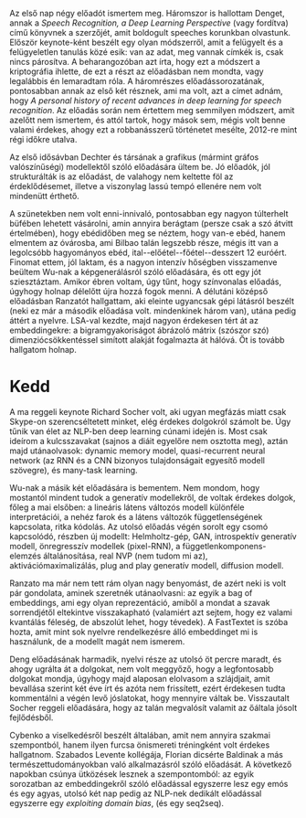Az első nap négy előadót ismertem meg. Háromszor is hallottam Denget, annak a
_Speech Recognition, a Deep Learning Perspective_ (vagy fordítva) című könyvnek
a szerzőjét, amit boldogult speeches korunkban olvastunk. Először keynote-ként
beszélt egy olyan módszerről, amit a felügyelt és a felügyeletlen tanulás közé
esik: van az adat, meg vannak címkék is, csak nincs párosítva. A beharangozóban
azt írta, hogy ezt a módszert a kriptográfia ihlette, de ezt a részt az
előadásban nem mondta, vagy legalábbis én lemaradtam róla. A háromrészes
előadássorozatának, pontosabban annak az első két résznek, ami ma volt, azt a
címet adnám, hogy _A personal history of recent advances in deep learning for
speech recognition_. Az előadás során nem értettem meg semmilyen módszert, amit
azelőtt nem ismertem, és attól tartok, hogy mások sem, mégis volt benne valami
érdekes, ahogy ezt a robbanásszerű történetet mesélte, 2012-re mint régi
időkre utalva.

Az első idősávban  Dechter és társának a grafikus (mármint gráfos
valószínűségi)
modellektől szóló előadására ültem be. Jó előadók, jól strukturálták is az
előadást, de valahogy nem keltette föl az érdeklődésemet, illetve a viszonylag
lassú tempó ellenére nem volt mindenütt érthető.

A szünetekben nem volt enni-innivaló, pontosabban egy nagyon túlterhelt büfében
lehetett vásárolni, amin annyira berágtam (persze csak a szó átvitt
értelmében), hogy ebédidőben meg se néztem, hogy van-e ebéd, hanem elmentem az
óvárosba, ami Bilbao talán legszebb része, mégis itt van a legolcsóbb
hagyományos ebéd, ital--előétel--főétel--desszert 12 euróért. Finomat ettem,
jól laktam, és a nagyon intenzív hőségben visszamenve beültem Wu-nak a
képgenerálásról szóló előadására, és ott egy jót sziesztáztam. Amikor ébren
voltam, úgy tűnt, hogy színvonalas előadás, úgyhogy holnap délelőtt újra hozzá
fogok menni. A délutáni középső előadásban Ranzatót hallgattam, aki eleinte
ugyancsak gépi látásról beszélt (neki ez már a második előadása volt.
mindenkinek három van), utána pedig áttért a  nyelvre. LSA-val kezdte, majd
nagyon érdekesen tért át az embeddingekre: a bigramgyakoriságot ábrázoló
mátrix (szószor szó) dimenziócsökkentéssel simított alakját fogalmazta át
hálóvá. Őt is tovább hallgatom holnap.

# Kedd

A ma reggeli keynote Richard Socher volt, aki ugyan megfázás miatt csak
Skype-on szerencséltetett minket, elég érdekes dolgokról számolt be. Úgy tűnik
van élet az NLP-ben deep learning cúnami idején is. Most csak ideírom a
kulcsszavakat (sajnos a diáit egyelőre nem osztotta meg), aztán majd
utánaolvasok: dynamic memory model, quasi-recurrent neural network (az RNN és a
CNN bizonyos tulajdonságait egyesítő modell szövegre), és many-task learning.

Wu-nak a másik két előadására is bementem. Nem mondom, hogy mostantól mindent
tudok a generatív modellekről, de voltak érdekes dolgok, főleg a mai elsőben: a
lineáris látens változós modell különféle interpretációi, a nehéz farok és a
látens változók függetlenségének kapcsolata, ritka kódolás. Az utolsó előadás
végén sorolt egy csomó kapcsolódó, részben új modellt: Helmholtz-gép, GAN,
introspektív generatív modell, önregresszív modellek (pixel-RNN), a
függetlenkomponens-elemzés általánosítása, real NVP (nem tudom mi az),
aktivációmaximalizálás, plug and play generatív modell, diffusion modell.

Ranzato ma már nem tett rám olyan nagy benyomást, de azért neki is volt pár
gondolata, aminek szeretnék utánaolvasni: az egyik a bag of embeddings, ami egy
olyan reprezentáció, amiből a mondat a szavak sorrendjétől eltekintve
visszakapható (valamiért azt sejtem, hogy ez valami kvantálás féleség, de
abszolút lehet, hogy tévedek). A FastTextet is szóba hozta, amit mint sok
nyelvre rendelkezésre álló embeddinget mi is használunk, de a modellt magát nem
ismerem.

Deng előadásának harmadik, nyelvi része az utolsó öt percre maradt, és ahogy
ugrálta át a dolgokat, nem volt meggyőző, hogy a legfontosabb dolgokat mondja,
úgyhogy majd alaposan elolvasom a szlájdjait, amit bevallása szerint két éve
írt és azóta nem frissített, ezért érdekesen tudta kommentálni a végén levő
jóslatokat, hogy mennyire váltak be. Visszautalt Socher reggeli előadására,
hogy az talán megvalósít valamit az őáltala jósolt fejlődésből.

Cybenko a viselkedésről beszélt általában, amit nem annyira szakmai
szempontból, hanem ilyen furcsa önismereti tréningként volt érdekes hallgatnom.
Szabados Levente kollégája, Florian dicsérte Baldinak a más
természettudományokban való alkalmazásról szóló előadását.  A következő
napokban csúnya ütközések lesznek a szempontomból: az egyik sorozatban az
embeddingekről szóló előadással egyszerre lesz egy emós és egy agyas, utolsó
két nap pedig az NLP-nek dedikált előadással egyszerre egy _exploiting domain
bias_, (és egy seq2seq).
